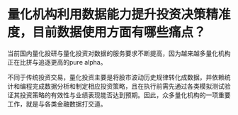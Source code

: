 # 量化机构利用数据能力提升投资决策精准度，目前数据使用方面有哪些痛点？

当前国内量化投研与量化投资对数据的服务要求不断提高，因为越来越多量化机构正在比拼与追逐更高的pure alpha。

不同于传统投资交易，量化投资主要是将股市波动历史规律转化成数据，并依赖统计和编程完成数据分析和制定相应投资策略，且在执行前需先通过各类模拟测试验证其投资策略的有效性与业绩表现能否达到预期。因此，众多量化机构的一项重要工作，就是与各类金融数据打交道。